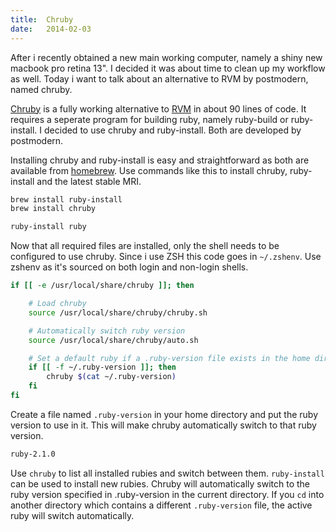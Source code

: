 ```yaml
---
title:  Chruby
date:   2014-02-03
---
```


After i recently obtained a new main working computer, namely a shiny new macbook pro retina 13". I decided it was about time to clean up my workflow as well. Today i want to talk about an alternative to RVM by postmodern, named chruby.

[Chruby](https://github.com/postmodern/chruby) is a fully working alternative to [RVM](http://rvm.io) in about 90 lines of code. It requires a seperate program for building ruby, namely ruby-build or ruby-install. I decided to use chruby and ruby-install. Both are developed by postmodern.

Installing chruby and ruby-install is easy and straightforward as both are available from [homebrew](http://brew.sh). Use commands like this to install chruby, ruby-install and the latest stable MRI.

```bash
brew install ruby-install
brew install chruby

ruby-install ruby
```

Now that all required files are installed, only the shell needs to be configured to use chruby. Since i use ZSH this code goes in `~/.zshenv`. Use zshenv as it's sourced on both login and non-login shells.

```bash
if [[ -e /usr/local/share/chruby ]]; then

	# Load chruby
	source /usr/local/share/chruby/chruby.sh

	# Automatically switch ruby version
	source /usr/local/share/chruby/auto.sh

	# Set a default ruby if a .ruby-version file exists in the home dir
	if [[ -f ~/.ruby-version ]]; then
		chruby $(cat ~/.ruby-version)
	fi
fi
```

Create a file named `.ruby-version` in your home directory and put the ruby version to use in it. This will make chruby automatically switch to that ruby version.

```bash
ruby-2.1.0
```

Use `chruby` to list all installed rubies and switch between them. `ruby-install` can be used to install new rubies. Chruby will automatically switch to the ruby version specified in .ruby-version in the current directory. If you `cd` into another directory which contains a different `.ruby-version` file, the active ruby will switch automatically.
